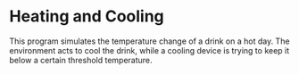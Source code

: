 # Heating and Cooling

This program simulates the temperature change of a drink on a hot day. The environment acts to cool the drink, while a cooling device is trying to keep it below a certain threshold temperature.
